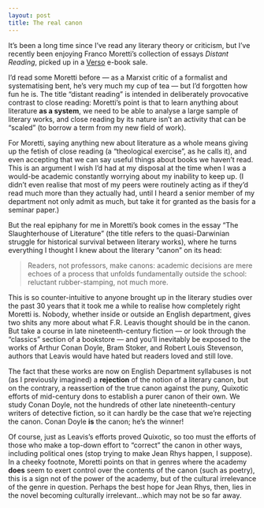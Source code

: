 ```yaml
---
layout: post
title: The real canon
---
```

It’s been a long time since I’ve read any literary theory or criticism, but I’ve recently been enjoying Franco Moretti’s collection of essays *Distant Reading*, picked up in a [Verso](http://www.versobooks.com/) e-book sale.

I’d read some Moretti before — as a Marxist critic of a formalist and systematising bent, he’s very much my cup of tea — but I’d forgotten how fun he is. The title “distant reading” is intended in deliberately provocative contrast to close reading: Moretti’s point is that to learn anything about literature **as a system**, we need to be able to analyse a large sample of literary works, and close reading by its nature isn’t an activity that can be “scaled” (to borrow a term from my new field of work). 

For Moretti, saying anything new about literature as a whole means giving up the fetish of close reading (a “theological exercise”, as he calls it), and even accepting that we can say useful things about books we haven’t read. 
This is an argument I wish I’d had at my disposal at the time when I was a would-be academic constantly worrying about my inability to keep up. (I didn’t even realise that most of my peers were routinely acting as if they’d read much more than they actually had, until I heard a senior member of my department not only admit as much, but take it for granted as the basis for a seminar paper.)

But the real epiphany for me in Moretti’s book comes in the essay “The Slaughterhouse of Literature” (the title refers to the quasi-Darwinian struggle for historical survival between literary works), where he turns everything I thought I knew about the literary “canon” on its head:

> Readers, not professors, make canons: academic decisions are mere echoes of a process that unfolds fundamentally outside the school: reluctant rubber-stamping, not much more.

This is so counter-intuitive to anyone brought up in the literary studies over the past 30 years that it took me a while to realise how completely right Moretti is. Nobody, whether inside or outside an English department, gives two shits any more about what F.R. Leavis thought should be in the canon. But take a course in late nineteenth-century fiction — or look through the “classics” section of a bookstore — and you’ll inevitably be exposed to the works of Arthur Conan Doyle, Bram Stoker, and Robert Louis Stevenson, authors that Leavis would have hated but readers loved and still love. 

The fact that these works are now on English Department syllabuses is not (as I previously imagined) a **rejection** of the notion of a literary canon, but on the contrary, a reassertion of the true canon against the puny, Quixotic efforts of mid-century dons to establish a purer canon of their own. We study Conan Doyle, not the hundreds of other late nineteenth-century writers of detective fiction, so it can hardly be the case that we’re rejecting the canon. Conan Doyle **is** the canon; he’s the winner!

Of course, just as Leavis’s efforts proved Quixotic, so too must the efforts of those who make a top-down effort to “correct” the canon in other ways, including political ones (stop trying to make Jean Rhys happen, I suppose). In a cheeky footnote, Moretti points on that in genres where the academy **does** seem to exert control over the contents of the canon (such as poetry), this is a sign not of the power of the academy, but of the cultural irrelevance of the genre in question. Perhaps the best hope for Jean Rhys, then, lies in the novel becoming culturally irrelevant…which may not be so far away.